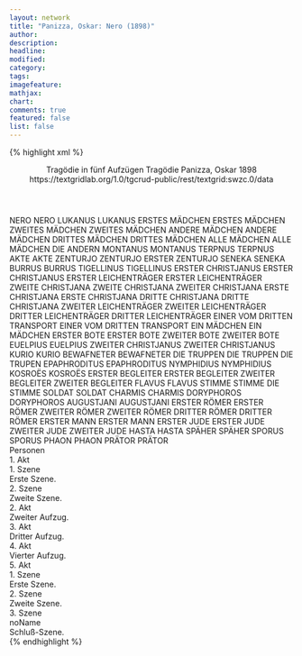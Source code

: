 ```yaml
---
layout: network
title: "Panizza, Oskar: Nero (1898)"
author:
description:
headline:
modified:
category:
tags:
imagefeature: 
mathjax: 
chart: 
comments: true
featured: false
list: false
---
```

{% highlight xml %}
<?xml-model href="https://raw.githubusercontent.com/DLiNa/project/master/rules/lina.rnc"?><?xml-model href="https://raw.githubusercontent.com/DLiNa/project/master/rules/lina.sch"?>
<play xmlns="http://lina.digital">
  <header>
    <title>Nero</title>
    <subtitle>Tragödie in fünf Aufzügen</subtitle>
    <genretitle>Tragödie</genretitle>
    <author>Panizza, Oskar</author>
    <date type="print" when="1898">1898</date>
    <date type="premiere"/>
    <date type="written"/>
    <source>https://textgridlab.org/1.0/tgcrud-public/rest/textgrid:swzc.0/data</source>
  </header>
  <personae>
    <character>
      <name>NERO</name>
      <alias xml:id="nero">
        <name>NERO</name>
      </alias>
    </character>
    <character>
      <name>LUKANUS</name>
      <alias xml:id="lukanus">
        <name>LUKANUS</name>
      </alias>
    </character>
    <character>
      <name>ERSTES MÄDCHEN</name>
      <alias xml:id="erstes_mädchen">
        <name>ERSTES MÄDCHEN</name>
      </alias>
    </character>
    <character>
      <name>ZWEITES MÄDCHEN</name>
      <alias xml:id="zweites_mädchen">
        <name>ZWEITES MÄDCHEN</name>
      </alias>
    </character>
    <character>
      <name>ANDERE MÄDCHEN</name>
      <alias xml:id="andere_mädchen">
        <name>ANDERE MÄDCHEN</name>
      </alias>
    </character>
    <character>
      <name>DRITTES MÄDCHEN</name>
      <alias xml:id="drittes_mädchen">
        <name>DRITTES MÄDCHEN</name>
      </alias>
    </character>
    <character>
      <name>ALLE MÄDCHEN</name>
      <alias xml:id="alle_mädchen">
        <name>ALLE MÄDCHEN</name>
      </alias>
      <alias xml:id="die_andern">
        <name>DIE ANDERN</name>
      </alias>
    </character>
    <character>
      <name>MONTANUS</name>
      <alias xml:id="montanus">
        <name>MONTANUS</name>
      </alias>
    </character>
    <character>
      <name>TERPNUS</name>
      <alias xml:id="terpnus">
        <name>TERPNUS</name>
      </alias>
    </character>
    <character>
      <name>AKTE</name>
      <alias xml:id="akte">
        <name>AKTE</name>
      </alias>
    </character>
    <character>
      <name>ZENTURJO</name>
      <alias xml:id="zenturjo">
        <name>ZENTURJO</name>
      </alias>
      <alias xml:id="erster_zenturjo">
        <name>ERSTER ZENTURJO</name>
      </alias>
    </character>
    <character>
      <name>SENEKA</name>
      <alias xml:id="seneka">
        <name>SENEKA</name>
      </alias>
    </character>
    <character>
      <name>BURRUS</name>
      <alias xml:id="burrus">
        <name>BURRUS</name>
      </alias>
    </character>
    <character>
      <name>TIGELLINUS</name>
      <alias xml:id="tigellinus">
        <name>TIGELLINUS</name>
      </alias>
    </character>
    <character>
      <name>ERSTER CHRISTJANUS</name>
      <alias xml:id="erster_christjanus">
        <name>ERSTER CHRISTJANUS</name>
      </alias>
    </character>
    <character>
      <name>ERSTER LEICHENTRÄGER</name>
      <alias xml:id="erster_leichenträger">
        <name>ERSTER LEICHENTRÄGER</name>
      </alias>
    </character>
    <character>
      <name>ZWEITE CHRISTJANA</name>
      <alias xml:id="zweite_christjana">
        <name>ZWEITE CHRISTJANA</name>
      </alias>
      <alias xml:id="zweiter_christjana">
        <name>ZWEITER CHRISTJANA</name>
      </alias>
    </character>
    <character>
      <name>ERSTE CHRISTJANA</name>
      <alias xml:id="erste_christjana">
        <name>ERSTE CHRISTJANA</name>
      </alias>
    </character>
    <character>
      <name>DRITTE CHRISTJANA</name>
      <alias xml:id="dritte_christjana">
        <name>DRITTE CHRISTJANA</name>
      </alias>
    </character>
    <character>
      <name>ZWEITER LEICHENTRÄGER</name>
      <alias xml:id="zweiter_leichenträger">
        <name>ZWEITER LEICHENTRÄGER</name>
      </alias>
    </character>
    <character>
      <name>DRITTER LEICHENTRÄGER</name>
      <alias xml:id="dritter_leichenträger">
        <name>DRITTER LEICHENTRÄGER</name>
      </alias>
    </character>
    <character>
      <name>EINER VOM DRITTEN TRANSPORT</name>
      <alias xml:id="einer_vom_dritten_transport">
        <name>EINER VOM DRITTEN TRANSPORT</name>
      </alias>
    </character>
    <character>
      <name>EIN MÄDCHEN</name>
      <alias xml:id="ein_mädchen">
        <name>EIN MÄDCHEN</name>
      </alias>
    </character>
    <character>
      <name>ERSTER BOTE</name>
      <alias xml:id="erster_bote">
        <name>ERSTER BOTE</name>
      </alias>
    </character>
    <character>
      <name>ZWEITER BOTE</name>
      <alias xml:id="zweiter_bote">
        <name>ZWEITER BOTE</name>
      </alias>
    </character>
    <character>
      <name>EUELPIUS</name>
      <alias xml:id="euelpius">
        <name>EUELPIUS</name>
      </alias>
    </character>
    <character>
      <name>ZWEITER CHRISTJANUS</name>
      <alias xml:id="zweiter_christjanus">
        <name>ZWEITER CHRISTJANUS</name>
      </alias>
    </character>
    <character>
      <name>KURIO</name>
      <alias xml:id="kurio">
        <name>KURIO</name>
      </alias>
    </character>
    <character>
      <name>BEWAFNETER</name>
      <alias xml:id="bewafneter">
        <name>BEWAFNETER</name>
      </alias>
    </character>
    <character>
      <name>DIE TRUPPEN</name>
      <alias xml:id="die_truppen">
        <name>DIE TRUPPEN</name>
      </alias>
      <alias xml:id="die_trupen">
        <name>DIE TRUPEN</name>
      </alias>
    </character>
    <character>
      <name>EPAPHRODITUS</name>
      <alias xml:id="epaphroditus">
        <name>EPAPHRODITUS</name>
      </alias>
    </character>
    <character>
      <name>NYMPHIDIUS</name>
      <alias xml:id="nymphidius">
        <name>NYMPHIDIUS</name>
      </alias>
    </character>
    <character>
      <name>KOSROËS</name>
      <alias xml:id="kosroës">
        <name>KOSROËS</name>
      </alias>
    </character>
    <character>
      <name>ERSTER BEGLEITER</name>
      <alias xml:id="erster_begleiter">
        <name>ERSTER BEGLEITER</name>
      </alias>
    </character>
    <character>
      <name>ZWEITER BEGLEITER</name>
      <alias xml:id="zweiter_begleiter">
        <name>ZWEITER BEGLEITER</name>
      </alias>
    </character>
    <character>
      <name>FLAVUS</name>
      <alias xml:id="flavus">
        <name>FLAVUS</name>
      </alias>
    </character>
    <character>
      <name>STIMME</name>
      <alias xml:id="stimme">
        <name>STIMME</name>
      </alias>
      <alias xml:id="die_stimme">
        <name>DIE STIMME</name>
      </alias>
    </character>
    <character>
      <name>SOLDAT</name>
      <alias xml:id="soldat">
        <name>SOLDAT</name>
      </alias>
    </character>
    <character>
      <name>CHARMIS</name>
      <alias xml:id="charmis">
        <name>CHARMIS</name>
      </alias>
    </character>
    <character>
      <name>DORYPHOROS</name>
      <alias xml:id="doryphoros">
        <name>DORYPHOROS</name>
      </alias>
    </character>
    <character>
      <name>AUGUSTJANI</name>
      <alias xml:id="augustjani">
        <name>AUGUSTJANI</name>
      </alias>
    </character>
    <character>
      <name>ERSTER RÖMER</name>
      <alias xml:id="erster_römer">
        <name>ERSTER RÖMER</name>
      </alias>
    </character>
    <character>
      <name>ZWEITER RÖMER</name>
      <alias xml:id="zweiter_römer">
        <name>ZWEITER RÖMER</name>
      </alias>
    </character>
    <character>
      <name>DRITTER RÖMER</name>
      <alias xml:id="dritter_römer">
        <name>DRITTER RÖMER</name>
      </alias>
    </character>
    <character>
      <name>ERSTER MANN</name>
      <alias xml:id="erster_mann">
        <name>ERSTER MANN</name>
      </alias>
    </character>
    <character>
      <name>ERSTER JUDE</name>
      <alias xml:id="erster_jude">
        <name>ERSTER JUDE</name>
      </alias>
    </character>
    <character>
      <name>ZWEITER JUDE</name>
      <alias xml:id="zweiter_jude">
        <name>ZWEITER JUDE</name>
      </alias>
    </character>
    <character>
      <name>HASTA</name>
      <alias xml:id="hasta">
        <name>HASTA</name>
      </alias>
    </character>
    <character>
      <name>SPÄHER</name>
      <alias xml:id="späher">
        <name>SPÄHER</name>
      </alias>
    </character>
    <character>
      <name>SPORUS</name>
      <alias xml:id="sporus">
        <name>SPORUS</name>
      </alias>
    </character>
    <character>
      <name>PHAON</name>
      <alias xml:id="phaon">
        <name>PHAON</name>
      </alias>
    </character>
    <character>
      <name>PRÄTOR</name>
      <alias xml:id="prätor">
        <name>PRÄTOR</name>
      </alias>
    </character>
  </personae>
  <text>
    <div>
      <head>Personen</head>
    </div>
    <div>
      <head>1. Akt</head>
      <div>
        <head>1. Szene</head>
        <div>
          <head>Erste Szene.</head>
          <sp who="#nero">
            <amount n="17" unit="speech_acts"/>
            <amount n="984" unit="words"/>
            <amount n="35" unit="lines"/>
            <amount n="5504" unit="chars"/>
          </sp>
          <sp who="#lukanus">
            <amount n="2" unit="speech_acts"/>
            <amount n="65" unit="words"/>
            <amount n="3" unit="lines"/>
            <amount n="289" unit="chars"/>
          </sp>
          <sp who="#erstes_mädchen">
            <amount n="5" unit="speech_acts"/>
            <amount n="127" unit="words"/>
            <amount n="16" unit="lines"/>
            <amount n="699" unit="chars"/>
          </sp>
          <sp who="#zweites_mädchen">
            <amount n="4" unit="speech_acts"/>
            <amount n="29" unit="words"/>
            <amount n="4" unit="lines"/>
            <amount n="155" unit="chars"/>
          </sp>
          <sp who="#andere_mädchen">
            <amount n="1" unit="speech_acts"/>
            <amount n="3" unit="words"/>
            <amount n="1" unit="lines"/>
            <amount n="15" unit="chars"/>
          </sp>
          <sp who="#drittes_mädchen">
            <amount n="3" unit="speech_acts"/>
            <amount n="15" unit="words"/>
            <amount n="3" unit="lines"/>
            <amount n="88" unit="chars"/>
          </sp>
          <sp who="#alle_mädchen #erstes_mädchen #zweites_mädchen #andere_mädchen #drittes_mädchen">
            <amount n="3" unit="speech_acts"/>
            <amount n="20" unit="words"/>
            <amount n="3" unit="lines"/>
            <amount n="135" unit="chars"/>
          </sp>
          <sp who="#montanus">
            <amount n="1" unit="speech_acts"/>
            <amount n="9" unit="words"/>
            <amount n="1" unit="lines"/>
            <amount n="55" unit="chars"/>
          </sp>
          <sp who="#terpnus">
            <amount n="2" unit="speech_acts"/>
            <amount n="3" unit="words"/>
            <amount n="1" unit="lines"/>
            <amount n="11" unit="chars"/>
          </sp>
          <sp who="#akte">
            <amount n="2" unit="speech_acts"/>
            <amount n="110" unit="words"/>
            <amount n="963" unit="chars"/>
          </sp>
          <sp who="#zenturjo">
            <amount n="1" unit="speech_acts"/>
            <amount n="18" unit="words"/>
            <amount n="123" unit="chars"/>
          </sp>
        </div>
      </div>
      <div>
        <head>2. Szene</head>
        <div>
          <head>Zweite Szene.</head>
          <sp who="#seneka">
            <amount n="11" unit="speech_acts"/>
            <amount n="164" unit="words"/>
            <amount n="7" unit="lines"/>
            <amount n="1011" unit="chars"/>
          </sp>
          <sp who="#nero">
            <amount n="27" unit="speech_acts"/>
            <amount n="1332" unit="words"/>
            <amount n="14" unit="lines"/>
            <amount n="7717" unit="chars"/>
          </sp>
          <sp who="#burrus">
            <amount n="14" unit="speech_acts"/>
            <amount n="1390" unit="words"/>
            <amount n="1" unit="lines"/>
            <amount n="8777" unit="chars"/>
          </sp>
          <sp who="#tigellinus">
            <amount n="2" unit="speech_acts"/>
            <amount n="11" unit="words"/>
            <amount n="2" unit="lines"/>
            <amount n="68" unit="chars"/>
          </sp>
        </div>
      </div>
    </div>
    <div>
      <head>2. Akt</head>
      <div>
        <head>Zweiter Aufzug.</head>
        <sp who="#erster_christjanus">
          <amount n="3" unit="speech_acts"/>
          <amount n="55" unit="words"/>
          <amount n="2" unit="lines"/>
          <amount n="309" unit="chars"/>
        </sp>
        <sp who="#erster_christjanus #erster_leichenträger #zweite_christjana #erste_christjana #dritte_christjana #zweiter_leichenträger #dritter_leichenträger #zweiter_christjana #erster_bote #zweiter_bote">
          <amount n="3" unit="speech_acts"/>
          <amount n="3" unit="words"/>
          <amount n="3" unit="lines"/>
          <amount n="25" unit="chars"/>
        </sp>
        <sp who="#erster_leichenträger">
          <amount n="3" unit="speech_acts"/>
          <amount n="44" unit="words"/>
          <amount n="2" unit="lines"/>
          <amount n="270" unit="chars"/>
        </sp>
        <sp who="#zweite_christjana">
          <amount n="8" unit="speech_acts"/>
          <amount n="82" unit="words"/>
          <amount n="6" unit="lines"/>
          <amount n="475" unit="chars"/>
        </sp>
        <sp who="#erste_christjana">
          <amount n="7" unit="speech_acts"/>
          <amount n="114" unit="words"/>
          <amount n="4" unit="lines"/>
          <amount n="623" unit="chars"/>
        </sp>
        <sp who="#dritte_christjana">
          <amount n="6" unit="speech_acts"/>
          <amount n="135" unit="words"/>
          <amount n="3" unit="lines"/>
          <amount n="821" unit="chars"/>
        </sp>
        <sp who="#zweiter_leichenträger">
          <amount n="3" unit="speech_acts"/>
          <amount n="52" unit="words"/>
          <amount n="1" unit="lines"/>
          <amount n="292" unit="chars"/>
        </sp>
        <sp who="#dritter_leichenträger">
          <amount n="5" unit="speech_acts"/>
          <amount n="140" unit="words"/>
          <amount n="3" unit="lines"/>
          <amount n="752" unit="chars"/>
        </sp>
        <sp who="#zweiter_christjana">
          <amount n="1" unit="speech_acts"/>
          <amount n="3" unit="words"/>
          <amount n="1" unit="lines"/>
          <amount n="17" unit="chars"/>
        </sp>
        <sp who="#einer_vom_dritten_transport">
          <amount n="1" unit="speech_acts"/>
          <amount n="7" unit="words"/>
          <amount n="1" unit="lines"/>
          <amount n="41" unit="chars"/>
        </sp>
        <sp who="#ein_mädchen">
          <amount n="3" unit="speech_acts"/>
          <amount n="152" unit="words"/>
          <amount n="1" unit="lines"/>
          <amount n="868" unit="chars"/>
        </sp>
        <sp who="#die_andern">
          <amount n="1" unit="speech_acts"/>
          <amount n="3" unit="words"/>
          <amount n="1" unit="lines"/>
          <amount n="29" unit="chars"/>
        </sp>
        <sp who="#erster_bote">
          <amount n="1" unit="speech_acts"/>
          <amount n="12" unit="words"/>
          <amount n="1" unit="lines"/>
          <amount n="64" unit="chars"/>
        </sp>
        <sp who="#zweiter_bote">
          <amount n="3" unit="speech_acts"/>
          <amount n="94" unit="words"/>
          <amount n="1" unit="lines"/>
          <amount n="518" unit="chars"/>
        </sp>
        <sp who="#euelpius">
          <amount n="4" unit="speech_acts"/>
          <amount n="225" unit="words"/>
          <amount n="1176" unit="chars"/>
        </sp>
        <sp who="#zweiter_christjanus">
          <amount n="1" unit="speech_acts"/>
          <amount n="37" unit="words"/>
          <amount n="201" unit="chars"/>
        </sp>
      </div>
    </div>
    <div>
      <head>3. Akt</head>
      <div>
        <head>Dritter Aufzug.</head>
        <sp who="#kurio">
          <amount n="18" unit="speech_acts"/>
          <amount n="250" unit="words"/>
          <amount n="13" unit="lines"/>
          <amount n="1738" unit="chars"/>
        </sp>
        <sp who="#nero">
          <amount n="62" unit="speech_acts"/>
          <amount n="2146" unit="words"/>
          <amount n="33" unit="lines"/>
          <amount n="13171" unit="chars"/>
        </sp>
        <sp who="#bewafneter">
          <amount n="5" unit="speech_acts"/>
          <amount n="91" unit="words"/>
          <amount n="3" unit="lines"/>
          <amount n="613" unit="chars"/>
        </sp>
        <sp who="#zenturjo">
          <amount n="6" unit="speech_acts"/>
          <amount n="244" unit="words"/>
          <amount n="3" unit="lines"/>
          <amount n="1471" unit="chars"/>
        </sp>
        <sp who="#tigellinus">
          <amount n="18" unit="speech_acts"/>
          <amount n="1777" unit="words"/>
          <amount n="4" unit="lines"/>
          <amount n="11246" unit="chars"/>
        </sp>
        <sp who="#die_truppen">
          <amount n="2" unit="speech_acts"/>
          <amount n="71" unit="words"/>
          <amount n="340" unit="chars"/>
        </sp>
        <sp who="#die_trupen">
          <amount n="1" unit="speech_acts"/>
          <amount n="23" unit="words"/>
          <amount n="107" unit="chars"/>
        </sp>
        <sp who="#epaphroditus">
          <amount n="3" unit="speech_acts"/>
          <amount n="71" unit="words"/>
          <amount n="1" unit="lines"/>
          <amount n="406" unit="chars"/>
        </sp>
        <sp who="#nymphidius">
          <amount n="4" unit="speech_acts"/>
          <amount n="52" unit="words"/>
          <amount n="3" unit="lines"/>
          <amount n="286" unit="chars"/>
        </sp>
        <sp who="#kosroës">
          <amount n="4" unit="speech_acts"/>
          <amount n="123" unit="words"/>
          <amount n="1" unit="lines"/>
          <amount n="782" unit="chars"/>
        </sp>
        <sp who="#erster_begleiter">
          <amount n="4" unit="speech_acts"/>
          <amount n="33" unit="words"/>
          <amount n="4" unit="lines"/>
          <amount n="228" unit="chars"/>
        </sp>
        <sp who="#zweiter_begleiter">
          <amount n="3" unit="speech_acts"/>
          <amount n="47" unit="words"/>
          <amount n="2" unit="lines"/>
          <amount n="254" unit="chars"/>
        </sp>
        <sp who="#flavus">
          <amount n="2" unit="speech_acts"/>
          <amount n="103" unit="words"/>
          <amount n="1" unit="lines"/>
          <amount n="629" unit="chars"/>
        </sp>
      </div>
    </div>
    <div>
      <head>4. Akt</head>
      <div>
        <head>Vierter Aufzug.</head>
        <sp who="#zenturjo">
          <amount n="4" unit="speech_acts"/>
          <amount n="47" unit="words"/>
          <amount n="3" unit="lines"/>
          <amount n="276" unit="chars"/>
        </sp>
        <sp who="#nero">
          <amount n="95" unit="speech_acts"/>
          <amount n="2647" unit="words"/>
          <amount n="109" unit="lines"/>
          <amount n="15689" unit="chars"/>
        </sp>
        <sp who="#stimme">
          <amount n="2" unit="speech_acts"/>
          <amount n="5" unit="words"/>
          <amount n="2" unit="lines"/>
          <amount n="67" unit="chars"/>
        </sp>
        <sp who="#akte">
          <amount n="15" unit="speech_acts"/>
          <amount n="473" unit="words"/>
          <amount n="10" unit="lines"/>
          <amount n="2482" unit="chars"/>
        </sp>
        <sp who="#zenturjo #soldat">
          <amount n="1" unit="speech_acts"/>
          <amount n="29" unit="words"/>
          <amount n="146" unit="chars"/>
        </sp>
        <sp who="#tigellinus">
          <amount n="17" unit="speech_acts"/>
          <amount n="602" unit="words"/>
          <amount n="7" unit="lines"/>
          <amount n="3542" unit="chars"/>
        </sp>
        <sp who="#charmis">
          <amount n="51" unit="speech_acts"/>
          <amount n="593" unit="words"/>
          <amount n="42" unit="lines"/>
          <amount n="3139" unit="chars"/>
        </sp>
        <sp who="#die_stimme">
          <amount n="2" unit="speech_acts"/>
          <amount n="5" unit="words"/>
          <amount n="2" unit="lines"/>
          <amount n="69" unit="chars"/>
        </sp>
      </div>
    </div>
    <div>
      <head>5. Akt</head>
      <div>
        <head>1. Szene</head>
        <div>
          <head>Erste Szene.</head>
          <sp who="#doryphoros">
            <amount n="4" unit="speech_acts"/>
            <amount n="981" unit="words"/>
            <amount n="2" unit="lines"/>
            <amount n="5826" unit="chars"/>
          </sp>
          <sp who="#augustjani">
            <amount n="3" unit="speech_acts"/>
            <amount n="45" unit="words"/>
            <amount n="1" unit="lines"/>
            <amount n="232" unit="chars"/>
          </sp>
          <sp who="#erster_römer">
            <amount n="3" unit="speech_acts"/>
            <amount n="157" unit="words"/>
            <amount n="968" unit="chars"/>
          </sp>
          <sp who="#zweiter_römer">
            <amount n="3" unit="speech_acts"/>
            <amount n="83" unit="words"/>
            <amount n="1" unit="lines"/>
            <amount n="449" unit="chars"/>
          </sp>
          <sp who="#dritter_römer">
            <amount n="3" unit="speech_acts"/>
            <amount n="112" unit="words"/>
            <amount n="682" unit="chars"/>
          </sp>
          <sp who="#erster_mann">
            <amount n="1" unit="speech_acts"/>
            <amount n="47" unit="words"/>
            <amount n="286" unit="chars"/>
          </sp>
          <sp who="#erster_jude">
            <amount n="8" unit="speech_acts"/>
            <amount n="69" unit="words"/>
            <amount n="8" unit="lines"/>
            <amount n="394" unit="chars"/>
          </sp>
          <sp who="#zweiter_jude">
            <amount n="7" unit="speech_acts"/>
            <amount n="162" unit="words"/>
            <amount n="3" unit="lines"/>
            <amount n="785" unit="chars"/>
          </sp>
        </div>
      </div>
      <div>
        <head>2. Szene</head>
        <div>
          <head>Zweite Szene.</head>
          <sp who="#tigellinus">
            <amount n="30" unit="speech_acts"/>
            <amount n="1231" unit="words"/>
            <amount n="12" unit="lines"/>
            <amount n="7837" unit="chars"/>
          </sp>
          <sp who="#hasta">
            <amount n="20" unit="speech_acts"/>
            <amount n="669" unit="words"/>
            <amount n="3" unit="lines"/>
            <amount n="4213" unit="chars"/>
          </sp>
          <sp who="#zenturjo">
            <amount n="4" unit="speech_acts"/>
            <amount n="63" unit="words"/>
            <amount n="2" unit="lines"/>
            <amount n="393" unit="chars"/>
          </sp>
          <sp who="#nero">
            <amount n="15" unit="speech_acts"/>
            <amount n="535" unit="words"/>
            <amount n="6" unit="lines"/>
            <amount n="3138" unit="chars"/>
          </sp>
          <sp who="#epaphroditus">
            <amount n="3" unit="speech_acts"/>
            <amount n="186" unit="words"/>
            <amount n="1118" unit="chars"/>
          </sp>
          <sp who="#nymphidius">
            <amount n="2" unit="speech_acts"/>
            <amount n="56" unit="words"/>
            <amount n="1" unit="lines"/>
            <amount n="357" unit="chars"/>
          </sp>
          <sp who="#späher">
            <amount n="2" unit="speech_acts"/>
            <amount n="110" unit="words"/>
            <amount n="861" unit="chars"/>
          </sp>
          <sp who="#sporus">
            <amount n="9" unit="speech_acts"/>
            <amount n="123" unit="words"/>
            <amount n="6" unit="lines"/>
            <amount n="685" unit="chars"/>
          </sp>
        </div>
      </div>
      <div>
        <head>3. Szene</head>
        <div>
          <head>noName</head>
          <div>
            <head>Schluß-Szene.</head>
            <sp who="#nero">
              <amount n="5" unit="speech_acts"/>
              <amount n="461" unit="words"/>
              <amount n="2" unit="lines"/>
              <amount n="2802" unit="chars"/>
            </sp>
            <sp who="#epaphroditus">
              <amount n="3" unit="speech_acts"/>
              <amount n="38" unit="words"/>
              <amount n="3" unit="lines"/>
              <amount n="193" unit="chars"/>
            </sp>
            <sp who="#phaon">
              <amount n="2" unit="speech_acts"/>
              <amount n="45" unit="words"/>
              <amount n="265" unit="chars"/>
            </sp>
            <sp who="#erster_zenturjo">
              <amount n="4" unit="speech_acts"/>
              <amount n="82" unit="words"/>
              <amount n="1" unit="lines"/>
              <amount n="435" unit="chars"/>
            </sp>
            <sp who="#prätor">
              <amount n="5" unit="speech_acts"/>
              <amount n="112" unit="words"/>
              <amount n="2" unit="lines"/>
              <amount n="659" unit="chars"/>
            </sp>
          </div>
        </div>
      </div>
    </div>
  </text>
</play>
{% endhighlight %}